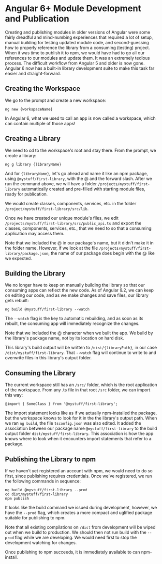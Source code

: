 # Angular 6+ Module Development and Publication

Creating and publishing modules in older versions of Angular were some fairly dreadful and mind-numbing experiences that required a lot
of setup, manual building for testing updated module code, and second-guessing how to properly reference the library from a consuming
(testing) project. When it was time to publish it to npm, we would have had to go all our references to our modules and update them. It
was an extremely tedious process. The difficult workflow from Angular 5 and older is now gone. Angular 6 now has a built-in library
development suite to make this task far easier and straight-forward.

## Creating the Workspace

We go to the prompt and create a new workspace:

`ng new {workspaceName}`

In Angular 6, what we used to call an app is now called a workspace, which can contain multiple of those apps!

## Creating a Library

We need to cd to the workspace's root and stay there. From the prompt, we create a library:

`ng g library {libraryName}`

And for `{libraryName}`, let's go ahead and name it like an npm package, using `@mystuff/first-library`, with the @ and the forward
slash. After we run the command above, we will have a folder `/projects/mystuff/first-library` automatically created and pre-filled
with starting module files, ready for publication.

We would create classes, components, services, etc. in the folder `/project/mystuff/first-library/src/lib`.

Once we have created our unique module's files, we edit `/projects/mystuff/first-library/src/public_api.ts` and export the classes,
components, services, etc., that we need to so that a consuming application may access them.

Note that we included the @ in our package's name, but it didn't make it in the folder name. However, if we look at the file
`/projects/mystuff/first-library/package.json`, the name of our package does begin with the @ like we expected.

## Building the Library

We no longer have to keep on manually building the library so that our consuming apps can reflect the new code. As of Angular 6.2,
we can keep on editing our code, and as we make changes and save files, our library gets rebuilt:

`ng build @mystuff/first-library --watch`

The `--watch` flag is the key to automatic rebuilding, and as soon as its rebuilt, the consuming app will immediately recognize the
changes.

Note that we included the @ character when we built the app. We build by the library's package name, not by its location on hard disk.

This library's build output will be written to `/dist/{libraryPath}`, in our case `/dist/mystuff/first-library`. That `--watch`
flag will continue to write to and overwrite files in this library's output folder.

## Consuming the Library

The current workspace still has an `/src/` folder, which is the root application of the workspace. From any .ts file in that root `/src`
folder, we can import this way:

`@import { SomeClass } from '@mystuff/first-library';`

The import statement looks like as if we actually npm-installed the package, but the workspace knows to look for it in the the library's
output path. When we ran `ng build`, the file `tsconfig.json` was also edited. It added the association between our package name
`@mystuff/first-library` to the build output folder `dist/mystuff/first-library`. This association is how the app knows where to
look when it encounters import statements that refer to a package.

## Publishing the Library to npm

If we haven't yet registered an account with npm, we would need to do so first, since publishing requires credentials. Once we've
registered, we run the following commands in sequence:

```
ng build @mystuff/first-library --prod
cd dist/mystuff/first-library
npm publish
```

It looks like the build command we issued during development, however, we have the `--prod` flag, which creates a more compact and
uglified package suitable for publishing to npm. 

Note that all existing compilations on `/dist` from development will be wiped out when we build to production. We should then not
run build with the `--prod` flag while we are developing. We would need first to stop the development watching for changes.

Once publishing to npm succeeds, it is immediately available to can npm-install.